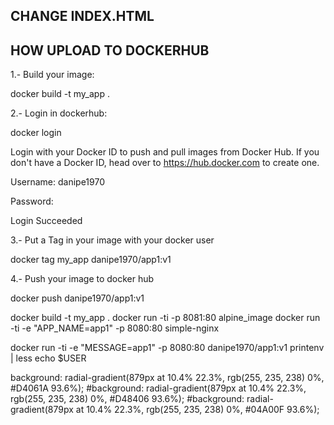 ## CHANGE INDEX.HTML

## HOW UPLOAD TO DOCKERHUB

1.- Build your image:

docker build -t my_app . 

2.- Login in dockerhub:

docker login 

Login with your Docker ID to push and pull images from Docker Hub. If you don't have a Docker ID, head over to https://hub.docker.com to create one.

Username: danipe1970

Password: 

Login Succeeded

3.- Put a Tag in your image with your docker user

docker tag my_app danipe1970/app1:v1

4.- Push your image to docker hub

docker push danipe1970/app1:v1


docker build -t my_app . 
docker run -ti -p 8081:80 alpine_image
docker run -ti -e "APP_NAME=app1" -p 8080:80 simple-nginx

docker run -ti -e "MESSAGE=app1" -p 8080:80 danipe1970/app1:v1
printenv | less
echo $USER

   background: radial-gradient(879px at 10.4% 22.3%, rgb(255, 235, 238) 0%, #D4061A 93.6%);
  #background: radial-gradient(879px at 10.4% 22.3%, rgb(255, 235, 238) 0%, #D48406 93.6%);
  #background: radial-gradient(879px at 10.4% 22.3%, rgb(255, 235, 238) 0%, #04A00F 93.6%);